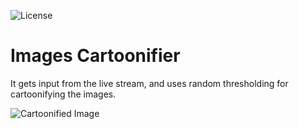 ![License](https://img.shields.io/badge/License-MIT%20-red.svg)

# Images Cartoonifier
It gets input from the live stream, and uses random thresholding for cartoonifying the images.

![Cartoonified Image](https://user-images.githubusercontent.com/58489322/198856123-cc7a3360-a1bf-4851-8aa0-7e141172de1f.png)

